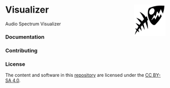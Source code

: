 # Visualizer <img align="right" width="100" height="100" src="/assets/logo.svg">
Audio Spectrum Visualizer

### Documentation

### Contributing

### License

The content and software in this [repository](https://github.com/Googool/visualizer) are licensed under the [CC BY-SA 4.0](https://creativecommons.org/licenses/by-sa/4.0/?ref=chooser-v1).
